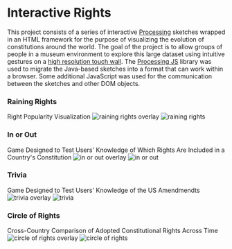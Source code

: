 # Interactive Rights

This project consists of a series of interactive [Processing](http://processing.org/) sketches wrapped in an HTML framework for the purpose of visualizing the evolution of constitutions around the world. The goal of the project is to allow groups of people in a museum environment to explore this large dataset using intuitive gestures on a [high resolution touch wall](https://www.tacc.utexas.edu/vislab/lasso). The [Processing JS](http://processingjs.org/) library was used to migrate the Java-based sketches into a format that can work within a browser. Some additional JavaScript was used for the communication between the sketches and other DOM objects.

### Raining Rights
Right Popularity Visualization
![raining rights overlay](https://dl.dropboxusercontent.com/u/25652072/InteractiveRights/raining_rights1.png)
![raining rights](https://dl.dropboxusercontent.com/u/25652072/InteractiveRights/raining_rights2.png)

### In or Out
Game Designed to Test Users' Knowledge of Which Rights Are Included in a Country's Constitution
![in or out overlay](https://dl.dropboxusercontent.com/u/25652072/InteractiveRights/inout1.png)
![in or out](https://dl.dropboxusercontent.com/u/25652072/InteractiveRights/inout2.png)

### Trivia
Game Designed to Test Users' Knowledge of the US Amendmendts 
![trivia overlay](https://dl.dropboxusercontent.com/u/25652072/InteractiveRights/trivia1.png)
![trivia](https://dl.dropboxusercontent.com/u/25652072/InteractiveRights/trivia2.png)

### Circle of Rights
Cross-Country Comparison of Adopted Constitutional Rights Across Time
![circle of rights overlay](https://dl.dropboxusercontent.com/u/25652072/InteractiveRights/circleOfRights1.png)
![circle of rights](https://dl.dropboxusercontent.com/u/25652072/InteractiveRights/circleOfRights2.png)
